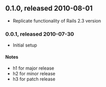 ## 0.1.0, released 2010-08-01

* Replicate functionality of Rails 2.3 version

### 0.0.1, released 2010-07-30

* Initial setup

#### Notes

* h1 for major release
* h2 for minor release
* h3 for patch release